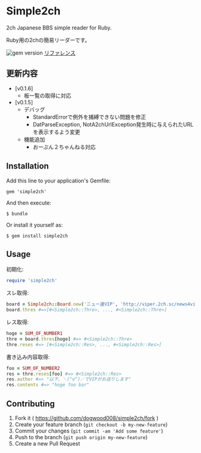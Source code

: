 # Simple2ch
2ch Japanese BBS simple reader for Ruby.

Ruby用の2chの簡易リーダーです。

![gem version](https://badge.fury.io/rb/simple2ch.svg)
[リファレンス](http://dogwood008.github.io/simple2ch/)

## 更新内容

* [v0.1.6]
  * 板一覧の取得に対応
* [v0.1.5]
  * デバッグ
    * StandardErrorで例外を捕縛できない問題を修正
    * DatParseException, NotA2chUrlException発生時に与えられたURLを表示するよう変更
  * 機能追加
    * おーぷん２ちゃんねる対応


## Installation

Add this line to your application's Gemfile:

    gem 'simple2ch'

And then execute:

    $ bundle

Or install it yourself as:

    $ gem install simple2ch

## Usage
初期化:

```ruby
require 'simple2ch'
```


スレ取得:

```ruby
board = Simple2ch::Board.new('ニュー速VIP', 'http://viper.2ch.sc/news4vip/')
board.thres #=>[#<Simple2ch::Thre>, ..., #<Simple2ch::Thre>]
```

レス取得:

```ruby
hoge = SUM_OF_NUMBER1
thre = board.thres[hoge] #=> #<Simple2ch::Thre>
thre.reses #=> [#<Simple2ch::Res>, ..., #<Simple2ch::Res>]
```

書き込み内容取得:

```ruby
foo = SUM_OF_NUMBER2
res = thre.reses[foo] #=> #<Simple2ch::Res>
res.author #=> "以下、＼(^o^)／でVIPがお送りします"
res.contents #=> "hoge foo bar"
```


## Contributing

1. Fork it ( https://github.com/dogwood008/simple2ch/fork )
2. Create your feature branch (`git checkout -b my-new-feature`)
3. Commit your changes (`git commit -am 'Add some feature'`)
4. Push to the branch (`git push origin my-new-feature`)
5. Create a new Pull Request
